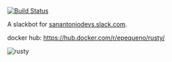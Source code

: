 [![Build Status](https://travis-ci.org/epequeno/rusty.svg?branch=master)](https://travis-ci.org/epequeno/rusty)

A slackbot for [sanantoniodevs.slack.com](https://sanantoniodevs.slack.com).

docker hub: https://hub.docker.com/r/epequeno/rusty/

![rusty](https://i.imgur.com/4Sl46Gpl.jpg)